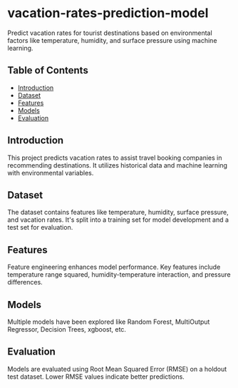 # vacation-rates-prediction-model

Predict vacation rates for tourist destinations based on environmental factors like temperature, humidity, and surface pressure using machine learning.

## Table of Contents
- [Introduction](#introduction)
- [Dataset](#dataset)
- [Features](#features)
- [Models](#models)
- [Evaluation](#evaluation)


## Introduction
This project predicts vacation rates to assist travel booking companies in recommending destinations. It utilizes historical data and machine learning with environmental variables.

## Dataset
The dataset contains features like temperature, humidity, surface pressure, and vacation rates. It's split into a training set for model development and a test set for evaluation.

## Features
Feature engineering enhances model performance. Key features include temperature range squared, humidity-temperature interaction, and pressure differences.

## Models
Multiple models have been explored like Random Forest, MultiOutput Regressor, Decision Trees, xgboost, etc.

## Evaluation
Models are evaluated using Root Mean Squared Error (RMSE) on a holdout test dataset. Lower RMSE values indicate better predictions.
